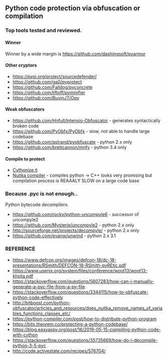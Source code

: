 ## Python code protection via obfuscation or compilation

### Top tools tested and reviewed.

#### Winner
Winner by a wide margin is https://github.com/dashingsoft/pyarmor


#### Other cryptors
* https://pypi.org/project/sourcedefender/
* https://github.com/ga0/pyprotect
* https://github.com/Falldog/pyconcrete
* https://github.com/liftoff/pyminifier
* https://github.com/BuvinJT/Opy


#### Weak obfuscators
* https://github.com/Hnfull/Intensio-Obfuscator - generates syntactically broken code
* https://github.com/PyObfx/PyObfx - slow, not able to handle large codebase
* https://github.com/astrand/pyobfuscate - python 2.x only
* https://github.com/brettcannon/mnfy - python 3.4 only


#### Compile to protect

* [Cythonize it](https://cython.readthedocs.io/en/latest/src/tutorial/cython_tutorial.html)
* [Nuitka compiler](https://github.com/Nuitka/Nuitka) - compiles python -> C++ looks very promising but compilation process is REAAALY SLOW on a large code base


### Because .pyc is not enough..
Python bytecode decompilers.

* https://github.com/rocky/python-uncompyle6 - successor of uncompyle2
* https://github.com/Mysterie/uncompyle2 - python 2.x only
* http://sourceforge.net/projects/decompyle/  - python 2.x only
* https://github.com/evanw/unwind - python 2.x 3.1


### REFERENCE
* https://www.defcon.org/images/defcon-18/dc-18-presentations/RSmith/DEFCON-18-RSmith-pyREtic.pdf
* https://www.usenix.org/system/files/conference/woot13/woot13-kholia.pdf
* https://stackoverflow.com/questions/5607283/how-can-i-manually-generate-a-pyc-file-from-a-py-file
* https://stackoverflow.com/questions/3344115/how-to-obfuscate-python-code-effectively
* http://bitboost.com/python-obfuscator/articles_and_resources/does_nuitka_remove_names_of_variables_functions_classes_etc/
* https://python-compiler.com/post/how-to-distribute-python-program
* https://bits.theorem.co/protecting-a-python-codebase/
* https://blog.easyaspy.org/post/16/2019-05-15-compiling-python-code-with-cython
* https://stackoverflow.com/questions/35735669/how-do-i-decompile-python-3-5-pyc
* http://code.activestate.com/recipes/576704/

